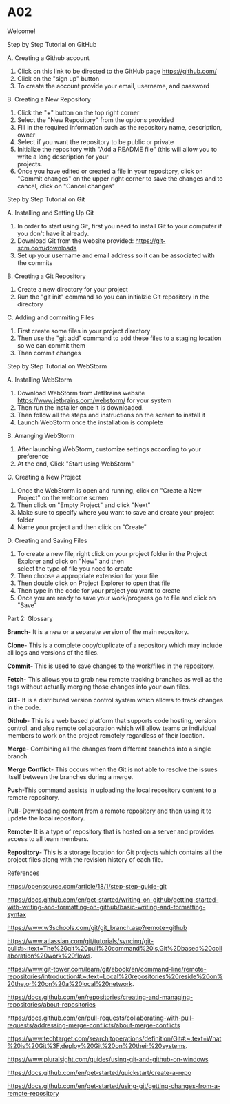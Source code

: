 # A02
Welcome! 

Step by Step Tutorial on GitHub

A. Creating a Github account

  1. Click on this link to be directed to the GitHub page https://github.com/ 
  2. Click on the "sign up" button
  3. To create the account provide your email, username, and password

     
B. Creating a New Repository

  1. Click the "+" button on the top right corner
  2. Select the "New Repository" from the options provided
  3. Fill in the required information such as the repository name, description, owner
  4. Select if you want the repository to be public or private
  5. Initialize the repository with "Add a README file" (this will allow you to write a long description for your     
     projects.
  6. Once you have edited or created a file in your repository, click on "Commit changes" on the upper right corner to       save the changes and to cancel, click on "Cancel changes"



Step by Step Tutorial on Git 

A. Installing and Setting Up Git

  1. In order to start using Git, first you need to install Git to your computer if you don't have it already.
  2. Download Git from the website provided: https://git-scm.com/downloads
  3. Set up your username and email address so it can be associated with the commits
     
B. Creating a Git Repository

  1. Create a new directory for your project
  2. Run the "git init" command so you can initialzie Git repository in the directory
     
C. Adding and commiting Files

  1. First create some files in your project directory
  2. Then use the "git add" command to add these files to a staging location so we can commit them
  3. Then commit changes 



Step by Step Tutorial on WebStorm

A. Installing WebStorm

  1. Download WebStorm from JetBrains website https://www.jetbrains.com/webstorm/ for your system
  2. Then run the installer once it is downloaded.
  3. Then follow all the steps and instructions on the screen to install it
  4. Launch WebStorm once the installation is complete
     
B. Arranging WebStorm
  1. After launching WebStorm, customize settings according to your preference
  2. At the end, Click "Start using WebStorm"
     
C. Creating a New Project
  1. Once the WebStorm is open and running, click on "Create a New Project" on the welcome screen
  2. Then click on "Empty Project" and click "Next"
  3. Make sure to specify where you want to save and create your project folder
  4. Name your project and then click on "Create"
     
D. Creating and Saving Files
  1. To create a new file, right click on your project folder in the Project Explorer and click on "New" and then     
     select the type of file you need to create
  2. Then choose a appropriate extension for your file
  3. Then double click on Project Explorer to open that file
  4. Then type in the code for your project you want to create
  5. Once you are ready to save your work/progress go to file and click on "Save"




Part 2: Glossary

**Branch**- It is a new or a separate version of the main repository.

**Clone**- This is a complete copy/duplicate of a repository which may include all logs and versions of the files. 

**Commit**- This is used to save changes to the work/files in the repository.

**Fetch**- This allows you to grab new remote tracking branches as well as the tags without actually merging those changes into your own files.

**GIT**- It is a distributed version control system which allows to track changes in the code.

**Github**- This is a web based platform that supports code hosting, version control, and also remote collaboration which will allow teams or individual members to work on the project remotely regardless of their location. 

**Merge**- Combining all the changes from different branches into a single branch.

**Merge Conflict**- This occurs when the Git is not able to resolve the issues itself between the branches during a merge. 

**Push**-This command assists in uploading the local repository content to a remote repository. 

**Pull**- Downloading content from a remote repository and then using it to update the local repository.

**Remote**- It is a type of repository that is hosted on a server and provides access to all team members. 

**Repository**- This is a storage location for Git projects which contains all the project files along with the revision history of each file.   



References 

https://opensource.com/article/18/1/step-step-guide-git

https://docs.github.com/en/get-started/writing-on-github/getting-started-with-writing-and-formatting-on-github/basic-writing-and-formatting-syntax

https://www.w3schools.com/git/git_branch.asp?remote=github

https://www.atlassian.com/git/tutorials/syncing/git-pull#:~:text=The%20git%20pull%20command%20is,Git%2Dbased%20collaboration%20work%20flows.

https://www.git-tower.com/learn/git/ebook/en/command-line/remote-repositories/introduction#:~:text=Local%20repositories%20reside%20on%20the,or%20on%20a%20local%20network.

https://docs.github.com/en/repositories/creating-and-managing-repositories/about-repositories

https://docs.github.com/en/pull-requests/collaborating-with-pull-requests/addressing-merge-conflicts/about-merge-conflicts

https://www.techtarget.com/searchitoperations/definition/Git#:~:text=What%20is%20Git%3F,deploy%20Git%20on%20their%20systems.

https://www.pluralsight.com/guides/using-git-and-github-on-windows

https://docs.github.com/en/get-started/quickstart/create-a-repo

https://docs.github.com/en/get-started/using-git/getting-changes-from-a-remote-repository








